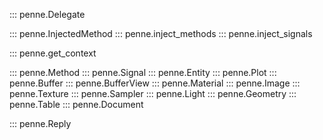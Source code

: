 
::: penne.Delegate

::: penne.InjectedMethod
::: penne.inject_methods
::: penne.inject_signals

::: penne.get_context

::: penne.Method
::: penne.Signal
::: penne.Entity
::: penne.Plot
::: penne.Buffer
::: penne.BufferView
::: penne.Material
::: penne.Image
::: penne.Texture
::: penne.Sampler
::: penne.Light
::: penne.Geometry
::: penne.Table
::: penne.Document

::: penne.Reply
